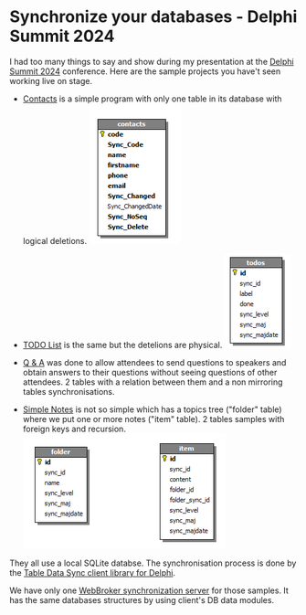 # Synchronize your databases - Delphi Summit 2024

I had too many things to say and show during my presentation at the [Delphi Summit 2024](https://delphisummit.com/) conference. Here are the sample projects you have't seen working live on stage.

* [Contacts](Contacts/) is a simple program with only one table in its database with logical deletions.
![](../DB/contacts.png)

* [TODO List](TODOList/) is the same but the detelions are physical.
![](../DB/todos.png)

* [Q & A](QandA/) was done to allow attendees to send questions to speakers and obtain answers to their questions without seeing questions of other attendees. 2 tables with a relation between them and a non mirroring tables synchronisations.

* [Simple Notes](SimpleNotes/) is not so simple which has a topics tree ("folder" table) where we put one or more notes ("item" table). 2 tables samples with foreign keys and recursion.
![](../DB/simplenotes.png)

They all use a local SQLite databse. The synchronisation process is done by the [Table Data Sync client library for Delphi](https://github.com/DeveloppeurPascal/TableDataSync4Delphi).

We have only one [WebBroker synchronization server](DBServer/) for those samples. It has the same databases structures by using client's DB data modules.
